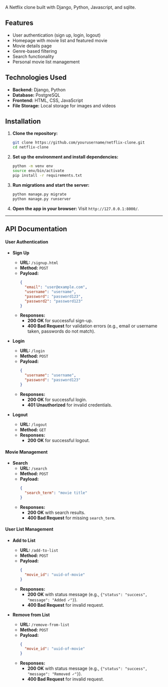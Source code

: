A Netflix clone built with Django, Python, Javascript, and sqlite.

## Features
- User authentication (sign up, login, logout)
- Homepage with movie list and featured movie
- Movie details page
- Genre-based filtering
- Search functionality
- Personal movie list management

## Technologies Used
- **Backend:** Django, Python
- **Database:** PostgreSQL
- **Frontend:** HTML, CSS, JavaScript
- **File Storage:** Local storage for images and videos

## Installation

1. **Clone the repository:**
   ```bash
   git clone https://github.com/yourusername/netflix-clone.git
   cd netflix-clone
   ```

2. **Set up the environment and install dependencies:**
   ```bash
   python -m venv env
   source env/bin/activate
   pip install -r requirements.txt
   ```

3. **Run migrations and start the server:**
   ```bash
   python manage.py migrate
   python manage.py runserver
   ```

4. **Open the app in your browser:**
   Visit `http://127.0.0.1:8000/`.

---------------------------------------------------------------------
## API Documentation

#### User Authentication

- **Sign Up**
  - **URL:** `/signup.html`
  - **Method:** `POST`
  - **Payload:**
    ```json
    {
      "email": "user@example.com",
      "username": "username",
      "password": "password123",
      "password2": "password123"
    }
    ```
  - **Responses:** 
    - **200 OK** for successful sign-up.
    - **400 Bad Request** for validation errors (e.g., email or username taken, passwords do not match).

- **Login**
  - **URL:** `/login`
  - **Method:** `POST`
  - **Payload:**
    ```json
    {
      "username": "username",
      "password": "password123"
    }
    ```
  - **Responses:** 
    - **200 OK** for successful login.
    - **401 Unauthorized** for invalid credentials.

- **Logout**
  - **URL:** `/logout`
  - **Method:** `GET`
  - **Responses:** 
    - **200 OK** for successful logout.

#### Movie Management

- **Search**
  - **URL:** `/search`
  - **Method:** `POST`
  - **Payload:**
    ```json
    {
      "search_term": "movie title"
    }
    ```
  - **Responses:**
    - **200 OK** with search results.
    - **400 Bad Request** for missing `search_term`.

#### User List Management

- **Add to List**
  - **URL:** `/add-to-list`
  - **Method:** `POST`
  - **Payload:**
    ```json
    {
      "movie_id": "uuid-of-movie"
    }
    ```
  - **Responses:**
    - **200 OK** with status message (e.g., `{"status": "success", "message": "Added ✓"}`).
    - **400 Bad Request** for invalid request.

- **Remove from List**
  - **URL:** `/remove-from-list`
  - **Method:** `POST`
  - **Payload:**
    ```json
    {
      "movie_id": "uuid-of-movie"
    }
    ```
  - **Responses:**
    - **200 OK** with status message (e.g., `{"status": "success", "message": "Removed ✓"}`).
    - **400 Bad Request** for invalid request.

